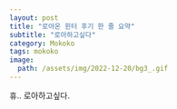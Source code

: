 ```yaml
---
layout: post
title: "로아온 윈터 후기 한 줄 요약"
subtitle: "로아하고싶다"
category: Mokoko
tags: mokoko
image:
  path: /assets/img/2022-12-20/bg3_.gif
---
```


휴.. 로아하고싶다.